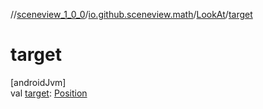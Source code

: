 //[sceneview_1_0_0](../../../index.md)/[io.github.sceneview.math](../index.md)/[LookAt](index.md)/[target](target.md)

# target

[androidJvm]\
val [target](target.md): [Position](../index.md#945960193%2FClasslikes%2F-602047187)
